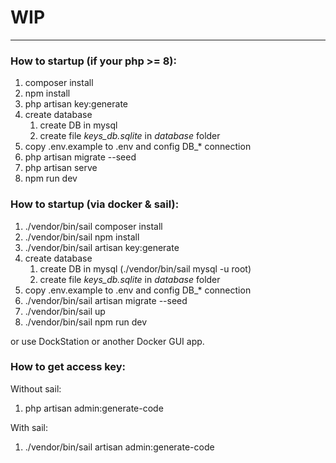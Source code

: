 # WIP
*****

### How to startup (if your php >= 8):
1. composer install
2. npm install
3. php artisan key:generate
4. create database
   1. create DB in mysql
   2. create file *keys_db.sqlite* in *database* folder
5. copy .env.example to .env and config DB_\* connection
5. php artisan migrate --seed
6. php artisan serve
7. npm run dev

### How to startup (via docker & sail):
1. ./vendor/bin/sail composer install
2. ./vendor/bin/sail npm install
3. ./vendor/bin/sail artisan key:generate
4. create database
    1. create DB in mysql (./vendor/bin/sail mysql -u root)
    2. create file *keys_db.sqlite* in *database* folder
5. copy .env.example to .env and config DB_\* connection
5. ./vendor/bin/sail artisan migrate --seed
6. ./vendor/bin/sail up
7. ./vendor/bin/sail npm run dev

or use DockStation or another Docker GUI app.

### How to get access key:
Without sail:
1. php artisan admin:generate-code

With sail:
1. ./vendor/bin/sail artisan admin:generate-code
